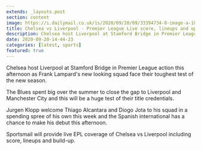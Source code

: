 ```yaml
---
extends: _layouts.post
section: content
image: https://i.dailymail.co.uk/1s/2020/09/20/09/33394734-0-image-a-18_1600590980445.jpg 
title: Chelsea vs Liverpool - Premier League Live score, lineups and updates 
description: Chelsea host Liverpool at Stamford Bridge in Premier League action this afternoon as Frank Lampards new looking squad face their toughest test of the new season. Follow the action here. 
date: 2020-09-20-14-44-23 
categories: [latest, sports] 
featured: true 
--- 
```

Chelsea host Liverpool at Stamford Bridge in Premier League action this afternoon as Frank Lampard's new looking squad face their toughest test of the new season.  

The Blues spent big over the summer to close the gap to Liverpool and Manchester City and this will be a huge test of their title credentials.

Jurgen Klopp welcome Thiago Alcantara and Diogo Jota to his squad in a spending spree of his own this week and the Spanish international has a chance to make his debut this afternoon.

Sportsmail will provide live EPL coverage of Chelsea vs Liverpool including score, lineups and build-up.

